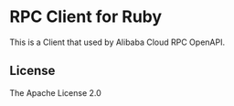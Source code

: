 RPC Client for Ruby
===================

This is a Client that used by Alibaba Cloud RPC OpenAPI.

## License

The Apache License 2.0